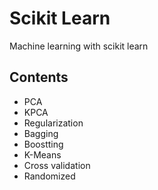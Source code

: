 # Scikit Learn
Machine learning with scikit learn 

## Contents

- PCA
- KPCA
- Regularization
- Bagging
- Boostting
- K-Means
- Cross validation
- Randomized
